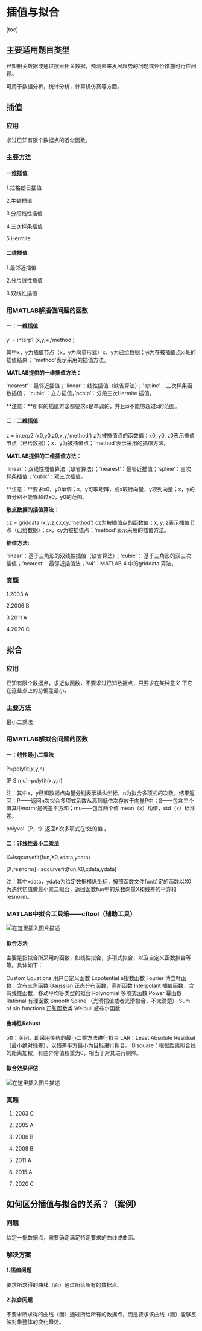 # 插值与拟合

[toc]

## 主要适用题目类型

已知相关数据或通过搜索相关数据，预测未来发展趋势的问题或评价措施可行性问题。

可用于数据分析，统计分析，计算机仿真等方面。

## 插值

### 应用

求过已知有限个数据点的近似函数。

### 主要方法

#### 一维插值

1.拉格朗日插值

2.牛顿插值

3.分段线性插值

4.三次样条插值

5.Hermite

#### 二维插值

1.最邻近插值

2.分片线性插值

3.双线性插值

### 用MATLAB解插值问题的函数

#### 一：一维插值

 yi = interp1 (x,y,xi,'method')

其中x，y为插值节点（x，y为向量形式）x，y为已给数据；yi为在被插值点xi处的插值结果； 'method'表示采用的插值方法。

**MATLAB提供的一维插值方法：**

 'nearest'：最邻近插值；'linear'：线性插值（缺省算法）；'spline'：三次样条函数插值； 'cubic'：立方插值，’pchip’：分段三次Hermite 插值。

**注意：**所有的插值方法都要求x是单调的，并且xi不能够超过x的范围。

#### 二：二维插值

z = interp2 (x0,y0,z0,x,y,'method') 
z为被插值点的函数值；x0, y0, z0表示插值节点（已给数据）；x，y为被插值点；'method'表示采用的插值方法。

**MATLAB提供的二维插值方法：**

’linear’：双线性插值算法（缺省算法）；’nearest’：最邻近插值；’spline’：三次样条插值；’cubic’：双三次插值。

**注意：**要求x0，y0单调；x，y可取矩阵，或x取行向量，y取列向量；x，y的值分别不能够超过x0，y0的范围。

**散点数据的插值算法：**

cz = griddata (x,y,z,cx,cy,'method') 
cz为被插值点的函数值；x, y, z表示插值节点（已给数据）；cx，cy为被插值点；'method'表示采用的插值方法。

**插值方法:**

‘linear’：基于三角形的双线性插值（缺省算法）；‘cubic’： 基于三角形的双三次插值；‘nearest’：最邻近插值法；‘v4’：MATLAB 4 中的griddata 算法。

### 真题

1.2003 A

2.2006 B

3.2011 A

4.2020 C

## 拟合

### 应用

已知有限个数据点，求近似函数，不要求过已知数据点，只要求在某种意义 下它在这些点上的总偏差最小。

### 主要方法

最小二乘法

### 用MATLAB解拟合问题的函数

#### 一：线性最小二乘法

P=polyfit(x,y,n) 

[P S mu]=polyfit(x,y,n)

注：其中x，y已知数据点向量分别表示横纵坐标，n为拟合多项式的次数。结果返回：P——返回n次拟合多项式系数从高到低依次存放于向量P中；S——包含三个值其中normr是残差平方和；mu——包含两个值 mean（x）均值，std（x）标准差。

polyval（P，t）返回n次多项式在t处的值 。

#### 二：非线性最小二乘法

X=lsqcurvefit(fun,X0,xdata,ydata)

[X,resnorm]=lsqcurvefit(fun,X0,xdata,ydata)

注：其中xdata，ydata为给定数据横纵坐标，按照函数文件fun给定的函数以X0为迭代初值做最小乘二拟合，返回函数fun中的系数向量X和残差的平方和resnorm。

### MATLAB中拟合工具箱——cftool（辅助工具）

![在这里插入图片描述](https://img-blog.csdnimg.cn/20200429104250739.jpg?x-oss-process=image/watermark,type_ZmFuZ3poZW5naGVpdGk,shadow_10,text_aHR0cHM6Ly9ibG9nLmNzZG4ubmV0L3FxXzQyODk1NTk0,size_16,color_FFFFFF,t_70#pic_center)

#### 拟合方法

主要是指拟合所采用的函数，如线性拟合，多项式拟合，以及自定义函数拟合等等。具体如下：

Custom Equations 用户自定义函数
Expotential e指数函数
Fourier 傅立叶函数，含有三角函数
Gaussian 正态分布函数，高斯函数
Interpolant 插值函数，含有线性函数，移动平均等类型的拟合
Polynomial 多项式函数
Power 幂函数
Rational 有理函数
Smooth Spline （光滑插值或者光滑拟合，不太清楚）
Sum of sin functions 正弦函数类
Weibull 威布尔函数

#### 鲁棒性Robust

off：关闭，即采用传统的最小二乘方法进行拟合
LAR：Least Absolute Residual（最小绝对残差），以残差平方最小为目标进行拟合。
Bisquare：根据距离拟合线的距离加权，有些异常值权重为0，相当于对其进行剔除。

#### 拟合效果评估

![在这里插入图片描述](https://img-blog.csdnimg.cn/20200429112346745.png?x-oss-process=image/watermark,type_ZmFuZ3poZW5naGVpdGk,shadow_10,text_aHR0cHM6Ly9ibG9nLmNzZG4ubmV0L3FxXzQyODk1NTk0,size_16,color_FFFFFF,t_70#pic_center)

### 真题

1. 2003 C

2.   2005 A

3.   2006 B

4.   2009 B

5.   2011 A

6.   2015 A

7.   2020 C

## 如何区分插值与拟合的关系？（案例）

### 问题

给定一批数据点，需要确定满足特定要求的曲线或曲面。

### 解决方案

#### 1.插值问题

要求所求得的曲线（面）通过所给所有的数据点。

#### 2.拟合问题

不要求所求得的曲线（面）通过所给所有的数据点，而是要求该曲线（面）能够反映对象整体的变化趋势。